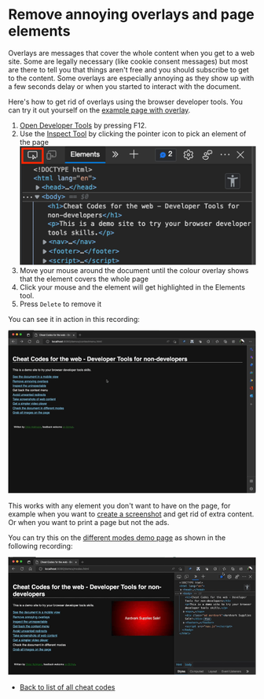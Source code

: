 # Remove annoying overlays and page elements

Overlays are messages that cover the whole content when you get to a web site. Some are legally necessary (like cookie consent messages) but most are there to tell you that things aren't free and you should subscribe to get to the content. Some overlays are especially annoying as they show up with a few seconds delay or when you started to interact with the document.

Here's how to get rid of overlays using the browser developer tools. You can try it out yourself on the [example page with overlay](https://codepo8.github.io/web-cheatcodes/demos/overlay.html).

1. [Open Developer Tools](https://docs.microsoft.com/microsoft-edge/devtools-guide-chromium/overview#open-devtools) by pressing F12.
1. Use the [Inspect Tool](https://docs.microsoft.com/microsoft-edge/devtools-guide-chromium/css/inspect) by clicking the pointer icon to pick an element of the page
   ![The Inspect tool button](screencasts/pointer.png)
1. Move your mouse around the document until the colour overlay shows that the element covers the whole page
1. Click your mouse and the element will get highlighted in the Elements tool.
1. Press `Delete` to remove it

You can see it in action in this recording:

![Screencast showing how to remove the overlay](screencasts/remove-overlay.gif)

This works with any element you don't want to have on the page, for example when you want to [create a screenshot](screenshots) and get rid of extra content. Or when you want to print a page but not the ads.

You can try this on the [different modes demo page](https://codepo8.github.io/web-cheatcodes/page-modes.html) as shown in the following recording:

![Removing an annoying ad using the Inspect Tool](screencasts/remove-ad.gif)

- [Back to list of all cheat codes](README)
